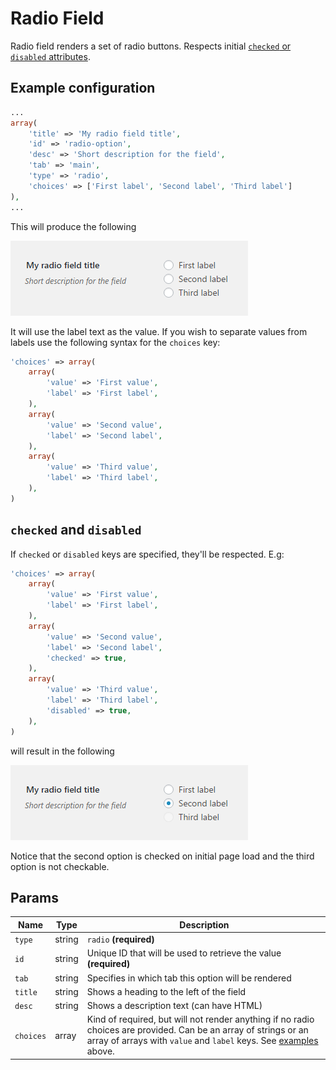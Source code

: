 # Radio Field

Radio field renders a set of radio buttons. Respects initial [`checked` or `disabled` attributes](#checked-and-disabled).
 
## Example configuration

```php
...
array(
    'title' => 'My radio field title',
    'id' => 'radio-option',
    'desc' => 'Short description for the field',
    'tab' => 'main',
    'type' => 'radio',
    'choices' => ['First label', 'Second label', 'Third label']
),
...
```

This will produce the following

![](../assets/radio-one.png)

It will use the label text as the value. If you wish to separate values from labels use the following syntax for the `choices` key:

```php
'choices' => array(
    array(
        'value' => 'First value',
        'label' => 'First label',
    ),
    array(
        'value' => 'Second value',
        'label' => 'Second label',
    ),
    array(
        'value' => 'Third value',
        'label' => 'Third label',
    ),
)
```

## `checked` and `disabled`

If `checked` or `disabled` keys are specified, they'll be respected. E.g:

```php
'choices' => array(
    array(
        'value' => 'First value',
        'label' => 'First label',
    ),
    array(
        'value' => 'Second value',
        'label' => 'Second label',
        'checked' => true,
    ),
    array(
        'value' => 'Third value',
        'label' => 'Third label',
        'disabled' => true,
    ),
)
```

will result in the following

![](../assets/radio-two.png)

Notice that the second option is checked on initial page load and the third option is not checkable.

## Params

| Name | Type | Description |
| --- | --- | --- |
| `type` | string | `radio` **(required)**
| `id` | string | Unique ID that will be used to retrieve the value **(required)**
| `tab` | string | Specifies in which tab this option will be rendered
| `title` | string | Shows a heading to the left of the field
| `desc` | string | Shows a description text (can have HTML)
| `choices` | array | Kind of required, but will not render anything if no radio choices are provided. Can be an array of strings or an array of arrays with `value` and `label` keys. See [examples](#example-configuration) above.